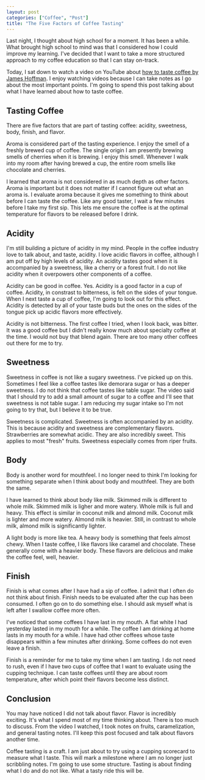 ```yaml
---
layout: post
categories: ["Coffee", "Post"]
title: "The Five Factors of Coffee Tasting"
---
```


Last night, I thought about high school for a moment. It has been a while. What brought high school to mind was that I considered how I could improve my learning. I've decided that I want to take a more structured approach to my coffee education so that I can stay on-track. 

Today, I sat down to watch a video on YouTube about [how to taste coffee by James Hoffman](https://www.youtube.com/watch?v=kEZZCQTSSAg). I enjoy watching videos because I can take notes as I go about the most important points. I'm going to spend this post talking about what I have learned about how to taste coffee.

## Tasting Coffee

There are five factors that are part of tasting coffee: acidity, sweetness, body, finish, and flavor.

Aroma is considered part of the tasting experience. I enjoy the smell of a freshly brewed cup of coffee. The single origin I am presently brewing smells of cherries when it is brewing. I enjoy this smell. Whenever I walk into my room after having brewed a cup, the entire room smells like chocolate and cherries.

I learned that aroma is not considered in as much depth as other factors. Aroma is important but it does not matter if I cannot figure out what an aroma is. I evaluate aroma because it gives me something to think about before I can taste the coffee. Like any good taster, I wait a few minutes before I take my first sip. This lets me ensure the coffee is at the optimal temperature for flavors to be released before I drink.

## Acidity

I'm still building a picture of acidity in my mind. People in the coffee industry love to talk about, and taste, acidity. I love acidic flavors in coffee, although I am put off by high levels of acidity. An acidity tastes good when it is accompanied by a sweetness, like a cherry or a forest fruit. I do not like acidity when it overpowers other components of a coffee.

Acidity can be good in coffee. Yes. Acidity is a good factor in a cup of coffee. Acidity, in constrast to bitterness, is felt on the sides of your tongue. When I next taste a cup of coffee, I'm going to look out for this effect. Acidity is detected by all of your taste buds but the ones on the sides of the tongue pick up acidic flavors more effectively.

Acidity is not bitterness. The first coffee I tried, when I look back, was bitter. It was a good coffee but I didn't really know much about specialty coffee at the time. I would not buy that blend again. There are too many other coffees out there for me to try.

## Sweetness

Sweetness in coffee is not like a sugary sweetness. I've picked up on this. Sometimes I feel like a coffee tastes like demorara sugar or has a deeper sweetness. I do not think that coffee tastes like table sugar. The video said that I should try to add a small amount of sugar to a coffee and I'll see that sweetness is not table sugar. I am reducing my sugar intake so I'm not going to try that, but I believe it to be true.

Sweetness is complicated. Sweetness is often accompanied by an acidity. This is because acidity and sweetness are complementary flavors. Strawberries are somewhat acidic. They are also incredibly sweet. This applies to most "fresh" fruits. Sweetness especially comes from riper fruits.

## Body

Body is another word for mouthfeel. I no longer need to think I'm looking for something separate when I think about body and mouthfeel. They are both the same.

I have learned to think about body like milk. Skimmed milk is different to whole milk. Skimmed milk is ligher and more watery. Whole milk is full and heavy. This effect is similar in coconut milk and almond milk. Coconut milk is lighter and more watery. Almond milk is heavier. Still, in contrast to whole milk, almond milk is significantly lighter.

A light body is more like tea. A heavy body is something that feels almost chewy. When I taste coffee, I like flavors like caramel and chocolate. These generally come with a heavier body. These flavors are delicious and make the coffee feel, well, heavier.

## Finish

Finish is what comes after I have had a sip of coffee. I admit that I often do not think about finish. Finish needs to be evaluated after the cup has been consumed. I often go on to do something else. I should ask myself what is left after I swallow coffee more often.

I've noticed that some coffees I have last in my mouth. A flat white I had yesterday lasted in my mouth for a while. The coffee I am drinking at home lasts in my mouth for a while. I have had other coffees whose taste disappears within a few minutes after drinking. Some coffees do not even leave a finish.

Finish is a reminder for me to take my time when I am tasting. I do not need to rush, even if I have two cups of coffee that I want to evaluate using the cupping technique. I can taste coffees until they are about room temperature, after which point their flavors become less distinct.

## Conclusion

You may have noticed I did not talk about flavor. Flavor is incredibly exciting. It's what I spend most of my time thinking about. There is too much to discuss. From the video I watched, I took notes on fruits, caramelization, and general tasting notes. I'll keep this post focused and talk about flavors another time.

Coffee tasting is a craft. I am just about to try using a cupping scorecard to measure what I taste. This will mark a milestone where I am no longer just scribbling notes. I'm going to use some structure. Tasting is about finding what I do and do not like. What a tasty ride this will be.